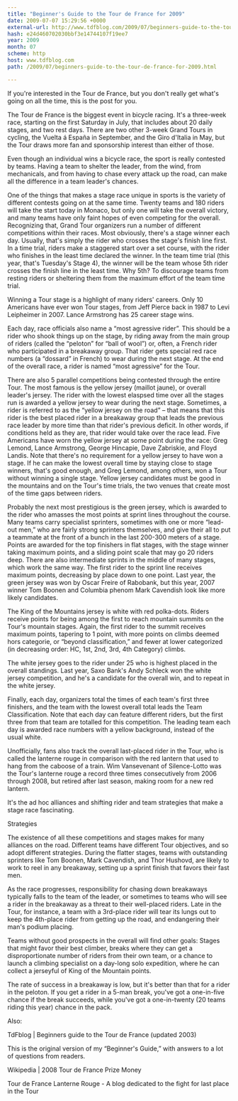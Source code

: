 ```yaml
---
title: "Beginner's Guide to the Tour de France for 2009"
date: 2009-07-07 15:29:56 +0000
external-url: http://www.tdfblog.com/2009/07/beginners-guide-to-the-tour-de-france-for-2009.html
hash: e24d460702030bbf3e14744107f19ee7
year: 2009
month: 07
scheme: http
host: www.tdfblog.com
path: /2009/07/beginners-guide-to-the-tour-de-france-for-2009.html

---
```


If you're interested in the Tour de France, but you don't really get what's going on all the time, this is the post for you.


The Tour de France is the biggest event in bicycle racing. It's a three-week race, starting on the first Saturday in July, that includes about 20 daily stages, and two rest days. There are two other 3-week Grand Tours in cycling, the Vuelta á España in September, and the Giro d'Italia in May, but the Tour draws more fan and sponsorship interest than either of those.


Even though an individual wins a bicycle race, the sport is really contested by teams. Having a team to shelter the leader, from the wind, from mechanicals, and from having to chase every attack up the road, can make all the difference in a team leader's chances.


One of the things that makes a stage race unique in sports is the variety of different contests going on at the same time. Twenty teams and 180 riders will take the start today in Monaco, but only one will take the overall victory, and many teams have only faint hopes of even competing for the overall. Recognizing that, Grand Tour organizers run a number of different competitions within their races.
Most obviously, there's a stage winner each day. Usually, that's simply the rider who crosses the stage's finish line first. In a time trial, riders make a staggered start over a set course, with the rider who finishes in the least time declared the winner. In the team time trial (this year, that's Tuesday's Stage 4), the winner will be the team whose 5th rider crosses the finish line in the least time. Why 5th? To discourage teams from resting riders or sheltering them from the maximum effort of the team time trial.


Winning a Tour stage is a highlight of many riders' careers. Only 10  Americans have ever won Tour stages, from Jeff Pierce back in 1987 to Levi Leipheimer in 2007. Lance Armstrong has 25 career stage wins.


Each day, race officials also name a “most agressive rider”. This should be a rider who shook things up on the stage, by riding away from the main group of riders (called the “peloton” for “ball of wool”) or, often, a French rider who participated in a breakaway group. That rider gets special red race numbers (a “dossard” in French) to wear during the next stage. At the end of the overall race, a rider is named “most agressive” for the Tour.


There are also 5 parallel competitions being contested through the entire Tour. The most famous is the yellow jersey (maillot jaune), or overall leader's jersey. The rider with the lowest elaspsed time over all the stages run is awarded a yellow jersey to wear during the next stage. Sometimes, a rider is referred to as the “yellow jersey on the road” – that means that this rider is the best placed rider in a breakaway group that leads the previous race leader by more time than that rider's previous deficit. In other words, if conditions held as they are, that rider would take over the race lead. Five Americans have worn the yellow jersey at some point during the race: Greg Lemond, Lance Armstrong, George Hincapie, Dave Zabriskie, and Floyd Landis. Note that there's no requirement for a yellow jersey to have won a stage. If he can make the lowest overall time by staying close to stage winners, that's good enough, and Greg Lemond, among others, won a Tour without winning a single stage. Yellow jersey candidates must be good in the mountains and on the Tour's time trials, the two venues that create most of the time gaps between riders.


Probably the next most prestigious is the green jersey, which is awarded to the rider who amasses the most points at sprint lines throughout the course. Many teams carry specialist sprinters, sometimes with one or more “lead-out men,” who are fairly strong sprinters themselves, and give their all to put a teammate at the front of a bunch in the last 200-300 meters of a stage. Points are awarded for the top finishers in flat stages, with the stage winner taking maximum points, and a sliding point scale that may go 20 riders deep. There are also intermediate sprints in the middle of many stages, which work the same way. The first rider to the sprint line receives maximum points, decreasing by place down to one point. Last year, the green jersey was won by Oscar Freire of Rabobank, but this year, 2007 winner Tom Boonen and Columbia phenom Mark Cavendish look like more likely candidates.


The King of the Mountains jersey is white with red polka-dots. Riders receive points for being among the first to reach mountain summits on the Tour's mountain stages. Again, the first rider to the summit receives maximum points, tapering to 1 point, with more points on climbs deemed hors categorie, or “beyond classification,” and fewer at lower categorized (in decreasing order: HC, 1st, 2nd, 3rd, 4th Category) climbs.


The white jersey goes to the rider under 25 who is highest placed in the overall standings. Last year, Saxo Bank's Andy Schleck won the white jersey competition, and he's a candidate for the overall win, and to repeat in the white jersey.


Finally, each day, organizers total the times of each team's first three finishers, and the team with the lowest overall total leads the Team Classification. Note that each day can feature different riders, but the first three from that team are totalled for this competition. The leading team each day is awarded race numbers with a yellow background, instead of the usual white.


Unofficially, fans also track the overall last-placed rider in the Tour, who is called the lanterne rouge in comparison with the red lantern that used to hang from the caboose of a train. Wim Vansevenant of Silence-Lotto was the Tour's lanterne rouge a record three times consecutively from 2006 through 2008, but retired after last season, making room for a new red lantern.


It's the ad hoc alliances and shifting rider and team strategies that make a stage race fascinating.


Strategies

The existence of all these competitions and stages makes for many alliances on the road. Different teams have different Tour objectives, and so adopt different strategies. During the flatter stages, teams with outstanding sprinters like Tom Boonen, Mark Cavendish, and Thor Hushovd, are likely to work to reel in any breakaway, setting up a sprint finish that favors their fast men.


As the race progresses, responsibility for chasing down breakaways typically falls to the team of the leader, or sometimes to teams who will see a rider in the breakaway as a threat to their well-placed riders. Late in the Tour, for instance, a team with a 3rd-place rider will tear its lungs out to keep the 4th-place rider from getting up the road, and endangering their man's podium placing.


Teams without good prospects in the overall will find other goals: Stages that might favor their best climber, breaks where they can get a disproportionate number of riders from their own team, or a chance to launch a climbing specialist on a day-long solo expedition, where he can collect a jerseyful of King of the Mountain points.


The rate of success in a breakaway is low, but it's better than that for a rider in the peloton. If you get a rider in a 5-man break, you've got a one-in-five chance if the break succeeds, while you've got a one-in-twenty (20 teams riding this year) chance in the pack.


Also:


TdFblog | Beginners guide to the Tour de France (updated 2003)


This is the original version of my “Beginner's Guide,” with answers to a lot of questions from readers.


Wikipedia | 2008 Tour de France Prize Money


Tour de France Lanterne Rouge - A blog dedicated to the fight for last place in the Tour



